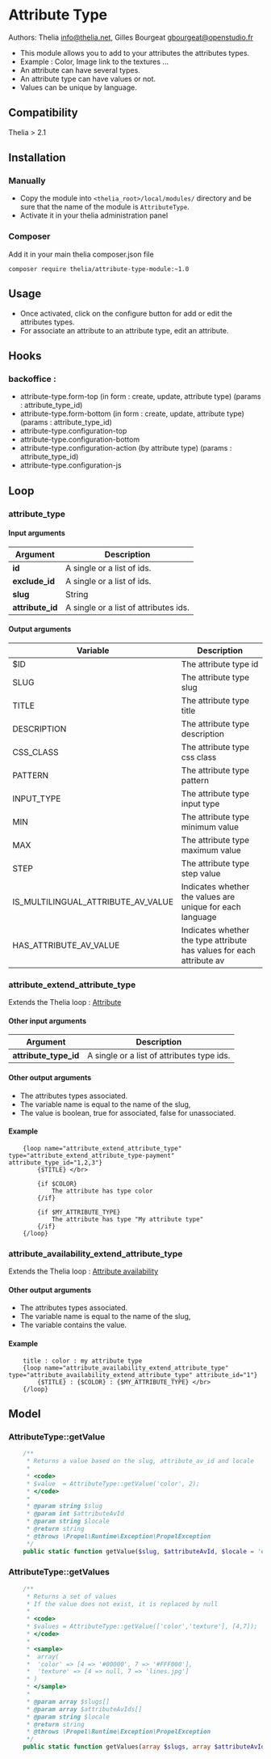 # Attribute Type

Authors: Thelia <info@thelia.net>, Gilles Bourgeat <gbourgeat@openstudio.fr>

* This module allows you to add to your attributes the attributes types.
* Example : Color, Image link to the textures ...
* An attribute can have several types.
* An attribute type can have values or not.
* Values can be unique by language.

## Compatibility

Thelia > 2.1

## Installation

### Manually

* Copy the module into ```<thelia_root>/local/modules/``` directory and be sure that the name of the module is ```AttributeType```.
* Activate it in your thelia administration panel

### Composer

Add it in your main thelia composer.json file

```
composer require thelia/attribute-type-module:~1.0
```

## Usage

* Once activated, click on the configure button for add or edit the attributes types.
* For associate an attribute to an attribute type, edit an attribute.

## Hooks

### backoffice :
- attribute-type.form-top (in form : create, update, attribute type) (params : attribute_type_id)
- attribute-type.form-bottom (in form : create, update, attribute type) (params : attribute_type_id)
- attribute-type.configuration-top
- attribute-type.configuration-bottom
- attribute-type.configuration-action (by attribute type) (params : attribute_type_id)
- attribute-type.configuration-js

## Loop

### attribute_type

#### Input arguments

|Argument |Description |
|---      |--- |
|**id**   | A single or a list of ids. |
|**exclude_id** | A single or a list of ids. |
|**slug** | String |
|**attribute_id** | A single or a list of attributes ids. |

#### Output arguments

|Variable       |Description |
|---            |--- |
|$ID            | The attribute type id |
|SLUG      | The attribute type slug |
|TITLE    | The attribute type title |
|DESCRIPTION    | The attribute type description |
|CSS_CLASS    | The attribute type css class |
|PATTERN    | The attribute type pattern |
|INPUT_TYPE    | The attribute type input type |
|MIN    | The attribute type minimum value |
|MAX    | The attribute type maximum value |
|STEP    | The attribute type step value |
|IS_MULTILINGUAL_ATTRIBUTE_AV_VALUE    | Indicates whether the values are unique for each language |
|HAS_ATTRIBUTE_AV_VALUE    | Indicates whether the type attribute has values for each attribute av |

### attribute_extend_attribute_type

Extends the Thelia loop : [Attribute](http://doc.thelia.net/en/documentation/loop/attribute.html)

#### Other input arguments

|Argument |Description |
|---      |--- |
|**attribute_type_id**   | A single or a list of attributes type ids. |

#### Other output arguments

* The attributes types associated.
* The variable name is equal to the name of the slug,
* The value is boolean, true for associated, false for unassociated.

#### Example
```smarty
    {loop name="attribute_extend_attribute_type" type="attribute_extend_attribute_type-payment" attribute_type_id="1,2,3"}
        {$TITLE} </br>

        {if $COLOR}
            The attribute has type color
        {/if}

        {if $MY_ATTRIBUTE_TYPE}
            The attribute has type "My attribute type"
        {/if}
    {/loop}
 ```

### attribute_availability_extend_attribute_type

Extends the Thelia loop : [Attribute availability](http://doc.thelia.net/en/documentation/loop/attribute_availability.html)

#### Other output arguments

* The attributes types associated.
* The variable name is equal to the name of the slug,
* The variable contains the value.

#### Example
```smarty
    title : color : my attribute type
    {loop name="attribute_availability_extend_attribute_type" type="attribute_availability_extend_attribute_type" attribute_id="1"}
        {$TITLE} : {$COLOR} : {$MY_ATTRIBUTE_TYPE} </br>
    {/loop}
```

## Model

### AttributeType::getValue

```php
    /**
     * Returns a value based on the slug, attribute_av_id and locale
     *
     * <code>
     * $value  = AttributeType::getValue('color', 2);
     * </code>
     *
     * @param string $slug
     * @param int $attributeAvId
     * @param string $locale
     * @return string
     * @throws \Propel\Runtime\Exception\PropelException
     */
    public static function getValue($slug, $attributeAvId, $locale = 'en_US')
```

### AttributeType::getValues

```php
    /**
     * Returns a set of values
     * If the value does not exist, it is replaced by null
     *
     * <code>
     * $values = AttributeType::getValue(['color','texture'], [4,7]);
     * </code>
     *
     * <sample>
     *  array(
     *  'color' => [4 => '#00000', 7 => '#FFF000'],
     *  'texture' => [4 => null, 7 => 'lines.jpg']
     * )
     * </sample>
     *
     * @param array $slugs[]
     * @param array $attributeAvIds[]
     * @param string $locale
     * @return string
     * @throws \Propel\Runtime\Exception\PropelException
     */
    public static function getValues(array $slugs, array $attributeAvIds, $locale = 'en_US')
```
